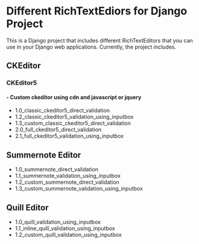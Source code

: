 # Different RichTextEdiors for Django Project

This is a Django project that includes different RichTextEditors that you can use in your Django web applications. Currently, the project includes.

## CKEditor
### CKEditor5

#### - Custom ckeditor using cdn and javascript or jquery
- 1.0_classic_ckeditor5_direct_validation
- 1.2_classic_ckeditor5_validation_using_inputbox
- 1.3_custom_classic_ckeditor5_direct_validation
- 2.0_full_ckeditor5_direct_validation
- 2.1_full_ckeditor5_validation_using_inputbox

## Summernote Editor
- 1.0_summernote_direct_validation
- 1.1_summernote_validation_using_inputbox
- 1.2_custom_summernote_direct_validation
- 1.3_custom_summernote_validation_using_inputbox



## Quill Editor
- 1.0_quill_validation_using_inputbox
- 1.1_inline_quill_validation_using_inputbox
- 1.2_custom_quill_validation_using_inputbox